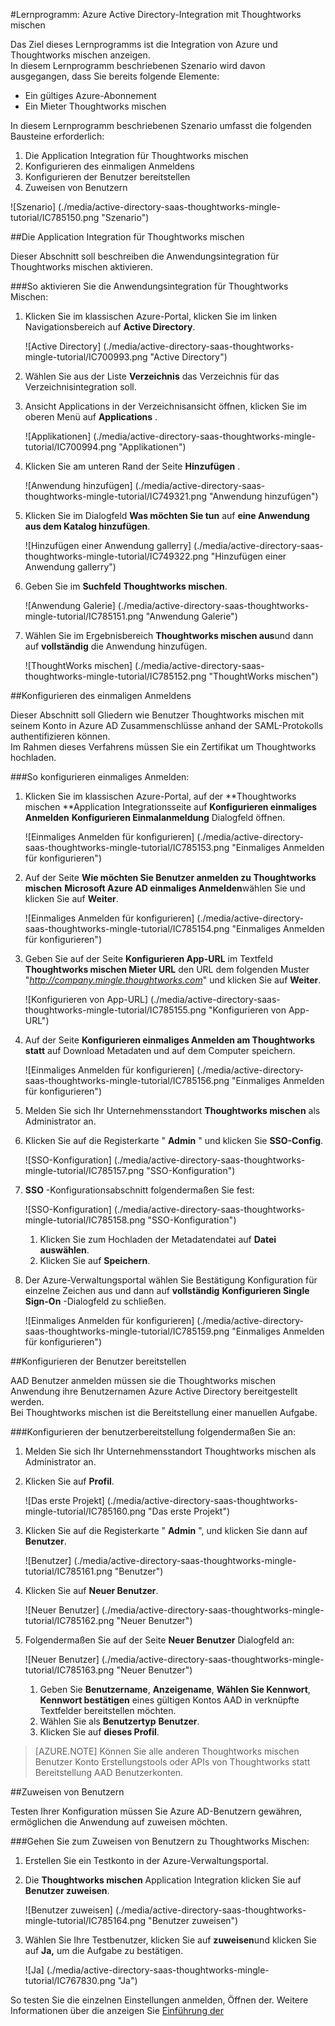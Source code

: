 <properties 
    pageTitle="Lernprogramm: Azure Active Directory-Integration mit Thoughtworks mischen | Microsoft Azure" 
    description="Erfahren Sie, wie mit Thoughtworks mischen Azure Active Directory-auf automatisierte Bereitstellung und mehr!" 
    services="active-directory" 
    authors="jeevansd"  
    documentationCenter="na" 
     manager="femila"/>
<tags 
    ms.service="active-directory" 
    ms.devlang="na" 
    ms.topic="article" 
    ms.tgt_pltfrm="na" 
    ms.workload="identity" 
    ms.date="09/11/2016" 
    ms.author="jeedes" />

#<a name="tutorial-azure-active-directory-integration-with-thoughtworks-mingle"></a>Lernprogramm: Azure Active Directory-Integration mit Thoughtworks mischen
  
Das Ziel dieses Lernprogramms ist die Integration von Azure und Thoughtworks mischen anzeigen.  
In diesem Lernprogramm beschriebenen Szenario wird davon ausgegangen, dass Sie bereits folgende Elemente:

-   Ein gültiges Azure-Abonnement
-   Ein Mieter Thoughtworks mischen
  
In diesem Lernprogramm beschriebenen Szenario umfasst die folgenden Bausteine erforderlich:

1.  Die Application Integration für Thoughtworks mischen
2.  Konfigurieren des einmaligen Anmeldens
3.  Konfigurieren der Benutzer bereitstellen
4.  Zuweisen von Benutzern

![Szenario] (./media/active-directory-saas-thoughtworks-mingle-tutorial/IC785150.png "Szenario")

##<a name="enabling-the-application-integration-for-thoughtworks-mingle"></a>Die Application Integration für Thoughtworks mischen
  
Dieser Abschnitt soll beschreiben die Anwendungsintegration für Thoughtworks mischen aktivieren.

###<a name="to-enable-the-application-integration-for-thoughtworks-mingle-perform-the-following-steps"></a>So aktivieren Sie die Anwendungsintegration für Thoughtworks Mischen:

1.  Klicken Sie im klassischen Azure-Portal, klicken Sie im linken Navigationsbereich auf **Active Directory**.

    ![Active Directory] (./media/active-directory-saas-thoughtworks-mingle-tutorial/IC700993.png "Active Directory")

2.  Wählen Sie aus der Liste **Verzeichnis** das Verzeichnis für das Verzeichnisintegration soll.

3.  Ansicht Applications in der Verzeichnisansicht öffnen, klicken Sie im oberen Menü auf **Applications** .

    ![Applikationen] (./media/active-directory-saas-thoughtworks-mingle-tutorial/IC700994.png "Applikationen")

4.  Klicken Sie am unteren Rand der Seite **Hinzufügen** .

    ![Anwendung hinzufügen] (./media/active-directory-saas-thoughtworks-mingle-tutorial/IC749321.png "Anwendung hinzufügen")

5.  Klicken Sie im Dialogfeld **Was möchten Sie tun** auf **eine Anwendung aus dem Katalog hinzufügen**.

    ![Hinzufügen einer Anwendung gallerry] (./media/active-directory-saas-thoughtworks-mingle-tutorial/IC749322.png "Hinzufügen einer Anwendung gallerry")

6.  Geben Sie im **Suchfeld** **Thoughtworks mischen**.

    ![Anwendung Galerie] (./media/active-directory-saas-thoughtworks-mingle-tutorial/IC785151.png "Anwendung Galerie")

7.  Wählen Sie im Ergebnisbereich **Thoughtworks mischen aus**und dann auf **vollständig** die Anwendung hinzufügen.

    ![ThoughtWorks mischen] (./media/active-directory-saas-thoughtworks-mingle-tutorial/IC785152.png "ThoughtWorks mischen")

##<a name="configuring-single-sign-on"></a>Konfigurieren des einmaligen Anmeldens
  
Dieser Abschnitt soll Gliedern wie Benutzer Thoughtworks mischen mit seinem Konto in Azure AD Zusammenschlüsse anhand der SAML-Protokolls authentifizieren können.  
Im Rahmen dieses Verfahrens müssen Sie ein Zertifikat um Thoughtworks hochladen.

###<a name="to-configure-single-sign-on-perform-the-following-steps"></a>So konfigurieren einmaliges Anmelden:

1.  Klicken Sie im klassischen Azure-Portal, auf der **Thoughtworks mischen **Application Integrationsseite auf **Konfigurieren einmaliges Anmelden** **Konfigurieren Einmalanmeldung** Dialogfeld öffnen.

    ![Einmaliges Anmelden für konfigurieren] (./media/active-directory-saas-thoughtworks-mingle-tutorial/IC785153.png "Einmaliges Anmelden für konfigurieren")

2.  Auf der Seite **Wie möchten Sie Benutzer anmelden zu Thoughtworks mischen** **Microsoft Azure AD einmaliges Anmelden**wählen Sie und klicken Sie auf **Weiter**.

    ![Einmaliges Anmelden für konfigurieren] (./media/active-directory-saas-thoughtworks-mingle-tutorial/IC785154.png "Einmaliges Anmelden für konfigurieren")

3.  Geben Sie auf der Seite **Konfigurieren App-URL** im Textfeld **Thoughtworks mischen Mieter URL** den URL dem folgenden Muster "*http://company.mingle.thoughtworks.com*" und klicken Sie auf **Weiter**.

    ![Konfigurieren von App-URL] (./media/active-directory-saas-thoughtworks-mingle-tutorial/IC785155.png "Konfigurieren von App-URL")

4.  Auf der Seite **Konfigurieren einmaliges Anmelden am Thoughtworks statt** auf Download Metadaten und auf dem Computer speichern.

    ![Einmaliges Anmelden für konfigurieren] (./media/active-directory-saas-thoughtworks-mingle-tutorial/IC785156.png "Einmaliges Anmelden für konfigurieren")

5.  Melden Sie sich Ihr Unternehmensstandort **Thoughtworks mischen** als Administrator an.

6.  Klicken Sie auf die Registerkarte " **Admin** " und klicken Sie **SSO-Config**.

    ![SSO-Konfiguration] (./media/active-directory-saas-thoughtworks-mingle-tutorial/IC785157.png "SSO-Konfiguration")

7.  **SSO** -Konfigurationsabschnitt folgendermaßen Sie fest:

    ![SSO-Konfiguration] (./media/active-directory-saas-thoughtworks-mingle-tutorial/IC785158.png "SSO-Konfiguration")

    1.  Klicken Sie zum Hochladen der Metadatendatei auf **Datei auswählen**.
    2.  Klicken Sie auf **Speichern**.

8.  Der Azure-Verwaltungsportal wählen Sie Bestätigung Konfiguration für einzelne Zeichen aus und dann auf **vollständig** **Konfigurieren Single Sign-On** -Dialogfeld zu schließen.

    ![Einmaliges Anmelden für konfigurieren] (./media/active-directory-saas-thoughtworks-mingle-tutorial/IC785159.png "Einmaliges Anmelden für konfigurieren")

##<a name="configuring-user-provisioning"></a>Konfigurieren der Benutzer bereitstellen
  
AAD Benutzer anmelden müssen sie die Thoughtworks mischen Anwendung ihre Benutzernamen Azure Active Directory bereitgestellt werden.  
Bei Thoughtworks mischen ist die Bereitstellung einer manuellen Aufgabe.

###<a name="to-configure-user-provisioning-perform-the-following-steps"></a>Konfigurieren der benutzerbereitstellung folgendermaßen Sie an:

1.  Melden Sie sich Ihr Unternehmensstandort Thoughtworks mischen als Administrator an.

2.  Klicken Sie auf **Profil**.

    ![Das erste Projekt] (./media/active-directory-saas-thoughtworks-mingle-tutorial/IC785160.png "Das erste Projekt")

3.  Klicken Sie auf die Registerkarte " **Admin** ", und klicken Sie dann auf **Benutzer**.

    ![Benutzer] (./media/active-directory-saas-thoughtworks-mingle-tutorial/IC785161.png "Benutzer")

4.  Klicken Sie auf **Neuer Benutzer**.

    ![Neuer Benutzer] (./media/active-directory-saas-thoughtworks-mingle-tutorial/IC785162.png "Neuer Benutzer")

5.  Folgendermaßen Sie auf der Seite **Neuer Benutzer** Dialogfeld an:

    ![Neuer Benutzer] (./media/active-directory-saas-thoughtworks-mingle-tutorial/IC785163.png "Neuer Benutzer")

    1.  Geben Sie **Benutzername**, **Anzeigename**, **Wählen Sie Kennwort**, **Kennwort bestätigen** eines gültigen Kontos AAD in verknüpfte Textfelder bereitstellen möchten.
    2.  Wählen Sie als **Benutzertyp** **Benutzer**.
    3.  Klicken Sie auf **dieses Profil**.

>[AZURE.NOTE] Können Sie alle anderen Thoughtworks mischen Benutzer Konto Erstellungstools oder APIs von Thoughtworks statt Bereitstellung AAD Benutzerkonten.

##<a name="assigning-users"></a>Zuweisen von Benutzern
  
Testen Ihrer Konfiguration müssen Sie Azure AD-Benutzern gewähren, ermöglichen die Anwendung auf zuweisen möchten.

###<a name="to-assign-users-to-thoughtworks-mingle-perform-the-following-steps"></a>Gehen Sie zum Zuweisen von Benutzern zu Thoughtworks Mischen:

1.  Erstellen Sie ein Testkonto in der Azure-Verwaltungsportal.

2.  Die **Thoughtworks mischen** Application Integration klicken Sie auf **Benutzer zuweisen**.

    ![Benutzer zuweisen] (./media/active-directory-saas-thoughtworks-mingle-tutorial/IC785164.png "Benutzer zuweisen")

3.  Wählen Sie Ihre Testbenutzer, klicken Sie auf **zuweisen**und klicken Sie auf **Ja,** um die Aufgabe zu bestätigen.

    ![Ja] (./media/active-directory-saas-thoughtworks-mingle-tutorial/IC767830.png "Ja")
  
So testen Sie die einzelnen Einstellungen anmelden, Öffnen der. Weitere Informationen über die anzeigen Sie [Einführung der](active-directory-saas-access-panel-introduction.md)
